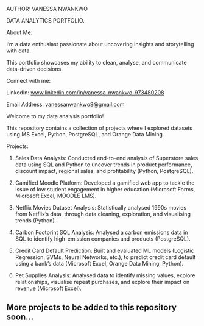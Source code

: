 AUTHOR: VANESSA NWANKWO

DATA ANALYTICS PORTFOLIO.

About Me:

I’m a data enthusiast passionate about uncovering insights and storytelling with data. 

This portfolio showcases my ability to clean, analyse, and communicate data-driven decisions.

Connect with me:

LinkedIn: www.linkedin.com/in/vanessa-nwankwo-973480208 

Email Address: vanessanwankwo8@gmail.com

Welcome to my data analysis portfolio!  

This repository contains a collection of projects where I explored datasets using MS Excel, Python, PostgreSQL, and Orange Data Mining.

Projects:

1. Sales Data Analysis: Conducted end-to-end analysis of Superstore sales data using SQL and Python to uncover trends in product performance, discount impact, regional sales, and profitability (Python, PostgreSQL).
   
2. Gamified Moodle Platform: Developed a gamified web app to tackle the issue of low student engagement in higher education (Microsoft Forms, Microsoft Excel, MOODLE LMS).
   
3. Netflix Movies Dataset Analysis: Statistically analysed 1990s movies from Netflix’s data, through data cleaning, exploration, and visualising trends (Python).
   
4. Carbon Footprint SQL Analysis: Analysed a carbon emissions data in SQL to identify high-emission companies and products (PostgreSQL).
   
5. Credit Card Default Prediction: Built and evaluated ML models (Logistic Regression, SVMs, Neural Networks, etc.), to predict credit card default using a bank’s data (Microsoft Excel, Orange Data Mining, Python).
   
6. Pet Supplies Analysis: Analysed data to identify missing values, explore relationships, visualise repeat purchases, and explore their impact on revenue (Microsoft Excel). 

## More projects to be added to this repository soon...
